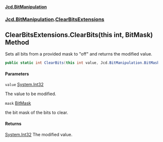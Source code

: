 #### [Jcd.BitManipulation](index.md 'index')
### [Jcd.BitManipulation](Jcd.BitManipulation.md 'Jcd.BitManipulation').[ClearBitsExtensions](Jcd.BitManipulation.ClearBitsExtensions.md 'Jcd.BitManipulation.ClearBitsExtensions')

## ClearBitsExtensions.ClearBits(this int, BitMask) Method

Sets all bits from a provided mask to "off" and returns the modified value.

```csharp
public static int ClearBits(this int value, Jcd.BitManipulation.BitMask mask);
```
#### Parameters

<a name='Jcd.BitManipulation.ClearBitsExtensions.ClearBits(thisint,Jcd.BitManipulation.BitMask).value'></a>

`value` [System.Int32](https://docs.microsoft.com/en-us/dotnet/api/System.Int32 'System.Int32')

The value to be modified.

<a name='Jcd.BitManipulation.ClearBitsExtensions.ClearBits(thisint,Jcd.BitManipulation.BitMask).mask'></a>

`mask` [BitMask](Jcd.BitManipulation.BitMask.md 'Jcd.BitManipulation.BitMask')

the bit mask of the bits to clear.

#### Returns

[System.Int32](https://docs.microsoft.com/en-us/dotnet/api/System.Int32 'System.Int32')
The modified value.